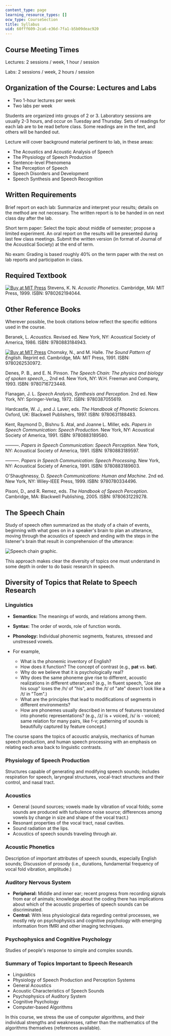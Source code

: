 ```yaml
---
content_type: page
learning_resource_types: []
ocw_type: CourseSection
title: Syllabus
uid: 60fff609-2ca6-e36d-7fa1-b5b09deac920
---
```


Course Meeting Times
--------------------

Lectures: 2 sessions / week, 1 hour / session

Labs: 2 sessions / week, 2 hours / session

Organization of the Course: Lectures and Labs
---------------------------------------------

*   Two 1-hour lectures per week
*   Two labs per week

Students are organized into groups of 2 or 3. Laboratory sessions are usually 2-3 hours, and occur on Tuesday and Thursday. Sets of readings for each lab are to be read before class. Some readings are in the text, and others will be handed out.

Lecture will cover background material pertinent to lab, in these areas:

*   The Acoustics and Acoustic Analysis of Speech
*   The Physiology of Speech Production
*   Sentence-level Phenomena
*   The Perception of Speech
*   Speech Disorders and Development
*   Speech Synthesis and Speech Recognition

Written Requirements
--------------------

Brief report on each lab: Summarize and interpret your results; details on the method are not necessary. The written report is to be handed in on next class day after the lab.

Short term paper: Select the topic about middle of semester; propose a limited experiment. An oral report on the results will be presented during last few class meetings. Submit the written version (in format of Journal of the Acoustical Society) at the end of term.

No exam: Grading is based roughly 40% on the term paper with the rest on lab reports and participation in class.

Required Textbook
-----------------

[![Buy at MIT Press](https://ocwcms.mit.edu/images/mp_logo.gif)](https://mitpress.mit.edu/9780262194044) Stevens, K. N. _Acoustic Phonetics_. Cambridge, MA: MIT Press, 1999. ISBN: 9780262194044.

Other Reference Books
---------------------

Wherever possible, the book citations below reflect the specific editions used in the course.

Beranek, L. _Acoustics_. Revised ed. New York, NY: Acoustical Society of America, 1986. ISBN: 9780883184943.

[![Buy at MIT Press](https://ocwcms.mit.edu/images/mp_logo.gif)](https://mitpress.mit.edu/9780262530972) Chomsky, N., and M. Halle. _The Sound Pattern of English_. Reprint ed. Cambridge, MA: MIT Press, 1991. ISBN: 9780262530972.

Denes, P. B., and E. N. Pinson. _The Speech Chain: The physics and biology of spoken speech__._ 2nd ed. New York, NY: W.H. Freeman and Company, 1993. ISBN: 9780716723448.

Flanagan, J. L. _Speech Analysis, Synthesis and Perception_. 2nd ed. New York, NY: Springer-Verlag, 1972. ISBN: 9780387055619.

Hardcastle, W. J., and J. Laver, eds. _The Handbook of Phonetic Sciences_. Oxford, UK: Blackwell Publishers, 1997. ISBN: 9780631188483.

Kent, Raymond D., Bishnu S. Atal, and Joanne L. Miller, eds. _Papers in Speech Communication: Speech Production_. New York, NY: Acoustical Society of America, 1991. ISBN: 9780883189580.

———. _Papers in Speech Communication: Speech Perception_. New York, NY: Acoustical Society of America, 1991. ISBN: 9780883189597.

———. _Papers in Speech Communication: Speech Processing_. New York, NY: Acoustical Society of America, 1991. ISBN: 9780883189603.

O'Shaughnessy, D. _Speech Communications: Human and Machine_. 2nd ed. New York, NY: Wiley-IEEE Press, 1999. ISBN: 9780780334496.

Pisoni, D., and R. Remez, eds. _The Handbook of Speech Perception_. Cambridge, MA: Blackwell Publishing, 2005. ISBN: 9780631229278.

The Speech Chain
----------------

Study of speech often summarized as the study of a chain of events, beginning with what goes on in a speaker's brain to plan an utterance, moving through the acoustics of speech and ending with the steps in the listener's brain that result in comprehension of the utterance:

![Speech chain graphic.](/courses/electrical-engineering-and-computer-science/6-542j-laboratory-on-the-physiology-acoustics-and-perception-of-speech-fall-2005/syllabus/fa05hndout1fig1.jpg)

This approach makes clear the diversity of topics one must understand in some depth in order to do basic research in speech.

Diversity of Topics that Relate to Speech Research
--------------------------------------------------

### Linguistics

*   **Semantics:** The meanings of words, and relations among them.
*   **Syntax:** The order of words, role of function words.
*   **Phonology:** Individual phonemic segments, features, stressed and unstressed vowels.

*   For example,
    *   What is the phonemic inventory of English?
    *   How does it function? The concept of contrast (e.g., **pat** vs. **bat**).
    *   Why do we believe that it is psychologically real?
    *   Why does the same phoneme give rise to different, acoustic realizations in different utterances? (e.g., In fluent speech, "Joe ate his soup" loses the /h/ of "his", and the /t/ of "ate" doesn't look like a /t/ in "Tom".)
    *   What are the principles that lead to modifications of segments in different environments?
    *   How are phonemes usually described in terms of features translated into phonetic representations? (e.g., /z/ is + voiced, /s/ is - voiced; same relation for many pairs, like f-v; patterning of sounds is beautifully captured by feature concept.)

The course spans the topics of acoustic analysis, mechanics of human speech production, and human speech processing with an emphasis on relating each area back to linguistic contrasts.

### Physiology of Speech Production

Structures capable of generating and modifying speech sounds; includes respiration for speech, laryngeal structures, vocal-tract structures and their control, and nasal tract.

### Acoustics

*   General (sound sources; vowels made by vibration of vocal folds; some sounds are produced with turbulence noise source; differences among vowels by change in size and shape of the vocal tract.)
*   Resonant properties of the vocal tract, nasal cavities.
*   Sound radiation at the lips.
*   Acoustics of speech sounds traveling through air.

### Acoustic Phonetics

Description of important attributes of speech sounds, especially English sounds; Discussion of prosody (i.e., durations, fundamental frequency of vocal fold vibration, amplitude.)

### Auditory Nervous System

*   **Peripheral:** Middle and inner ear; recent progress from recording signals from ear of animals; knowledge about the coding there has implications about which of the acoustic properties of speech sounds can be discriminated.
*   **Central:** With less physiological data regarding central processes, we mostly rely on psychophysics and cognitive psychology with emerging information from fMRI and other imaging techniques.

### Psychophysics and Cognitive Psychology

Studies of people's response to simple and complex sounds.

### Summary of Topics Important to Speech Research

*   Linguistics
*   Physiology of Speech Production and Perception Systems
*   General Acoustics
*   Acoustic Characteristics of Speech Sounds
*   Psychophysics of Auditory System
*   Cognitive Psychology
*   Computer-based Algorithms

In this course, we stress the use of computer algorithms, and their individual strengths and weaknesses, rather than the mathematics of the algorithms themselves (references available).